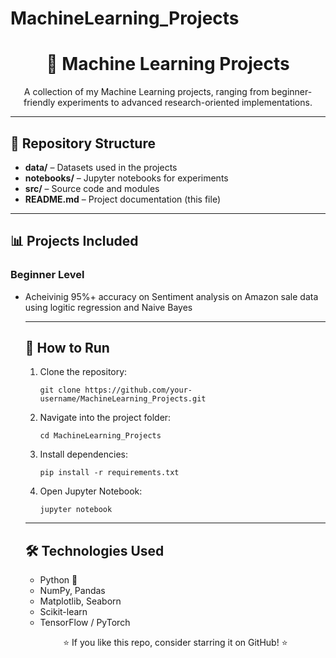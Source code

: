 # MachineLearning_Projects
<h1 align="center">🤖 Machine Learning Projects</h1>

<p align="center">
A collection of my Machine Learning projects, ranging from beginner-friendly experiments to advanced research-oriented implementations.
</p>

<hr>

<h2>📂 Repository Structure</h2>
<ul>
    <li><strong>data/</strong> – Datasets used in the projects</li>
    <li><strong>notebooks/</strong> – Jupyter notebooks for experiments</li>
    <li><strong>src/</strong> – Source code and modules</li>
    <li><strong>README.md</strong> – Project documentation (this file)</li>
</ul>

<hr>

<h2>📊 Projects Included</h2>

<h3>Beginner Level</h3>
<ul>
    <li> Acheivinig 95%+ accuracy on Sentiment analysis on Amazon sale data using logitic regression and Naive Bayes
 </li>
<hr>

<h2>🚀 How to Run</h2>
<ol>
    <li>Clone the repository:
        <pre><code>git clone https://github.com/your-username/MachineLearning_Projects.git</code></pre>
    </li>
    <li>Navigate into the project folder:
        <pre><code>cd MachineLearning_Projects</code></pre>
    </li>
    <li>Install dependencies:
        <pre><code>pip install -r requirements.txt</code></pre>
    </li>
    <li>Open Jupyter Notebook:
        <pre><code>jupyter notebook</code></pre>
    </li>
</ol>

<hr>

<h2>🛠️ Technologies Used</h2>
<ul>
    <li>Python 🐍</li>
    <li>NumPy, Pandas</li>
    <li>Matplotlib, Seaborn</li>
    <li>Scikit-learn</li>
    <li>TensorFlow / PyTorch</li>
</ul>



<p align="center">⭐ If you like this repo, consider starring it on GitHub! ⭐</p>
